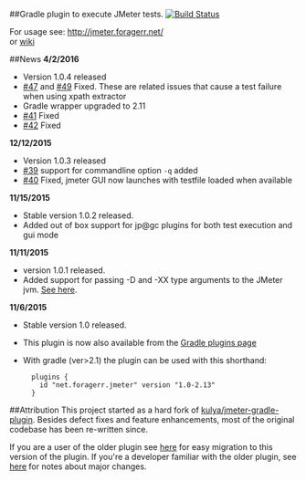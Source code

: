 ##Gradle plugin to execute JMeter tests.  [![Build Status](https://travis-ci.org/jmeter-gradle-plugin/jmeter-gradle-plugin.svg?branch=master)](https://travis-ci.org/jmeter-gradle-plugin/jmeter-gradle-plugin)

For usage see: http://jmeter.foragerr.net/  
or [wiki](https://github.com/jmeter-gradle-plugin/jmeter-gradle-plugin/wiki/Getting-Started)

##News
**4/2/2016**
* Version 1.0.4 released
* [#47](https://github.com/jmeter-gradle-plugin/jmeter-gradle-plugin/issues/47) and [#49](https://github.com/jmeter-gradle-plugin/jmeter-gradle-plugin/issues/49) Fixed. These are related issues that cause a test failure when using xpath extractor
* Gradle wrapper upgraded to 2.11
* [#41](https://github.com/jmeter-gradle-plugin/jmeter-gradle-plugin/issues/41) Fixed
* [#42](https://github.com/jmeter-gradle-plugin/jmeter-gradle-plugin/issues/42) Fixed

**12/12/2015**
* Version 1.0.3 released
* [#39](https://github.com/jmeter-gradle-plugin/jmeter-gradle-plugin/issues/39) support for commandline option `-q` added
* [#40](https://github.com/jmeter-gradle-plugin/jmeter-gradle-plugin/issues/40) Fixed, jmeter GUI now launches with testfile loaded when available

**11/15/2015**
* Stable version 1.0.2 released.
* Added out of box support for jp@gc plugins for both test execution and gui mode

**11/11/2015**
* version 1.0.1 released.
* Added support for passing -D and -XX type arguments to the JMeter jvm. [See here](https://github.com/jmeter-gradle-plugin/jmeter-gradle-plugin/issues/37).

**11/6/2015**
* Stable version 1.0 released. 
* This plugin is now also available from the [Gradle plugins page](https://plugins.gradle.org/)
* With gradle (ver>2.1) the plugin can be used with this shorthand:  

		plugins {
		  id "net.foragerr.jmeter" version "1.0-2.13"
		}

##Attribution
This project started as a hard fork of [kulya/jmeter-gradle-plugin](https://github.com/kulya/jmeter-gradle-plugin). Besides defect fixes and feature enhancements, most of the original codebase has been re-written since. 

If you are a user of the older plugin see [here]() for easy migration to this version of the plugin. If you're a developer familiar with the older plugin, see [here]() for notes about major changes.
